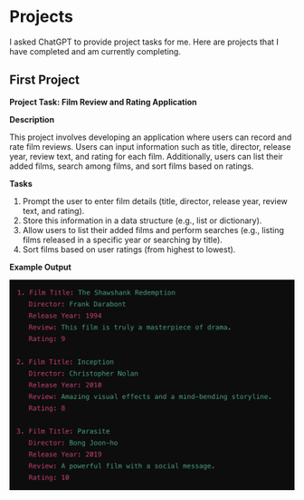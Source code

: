 # Projects
I asked ChatGPT to provide project tasks for me. Here are projects that I have completed and am currently completing.

## First Project

**Project Task: Film Review and Rating Application**

**Description**

This project involves developing an application where users can record and rate film reviews. Users can input information such as title, director, release year, review text, and rating for each film. Additionally, users can list their added films, search among films, and sort films based on ratings.

**Tasks**

1. Prompt the user to enter film details (title, director, release year, review text, and rating).
2. Store this information in a data structure (e.g., list or dictionary).
3. Allow users to list their added films and perform searches (e.g., listing films released in a specific year or searching by title).
4. Sort films based on user ratings (from highest to lowest).

**Example Output**

![alt text](png/first.png)
